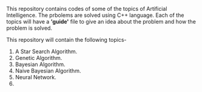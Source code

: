This repository contains codes of some of the topics of Artificial Intelligence.
The prbolems are solved using C++ language.
Each of the topics will have a **'guide'** file to give an idea about the problem and how the problem is solved.

This repository will contain the following topics-

1. A Star Search Algorithm.
2. Genetic Algorithm.
3. Bayesian Algorithm.
4. Naive Bayesian Algorithm.
5. Neural Network.
6. 

